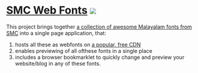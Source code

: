 # [SMC Web Fonts](https://kollavarsham.org/smc-webfonts) [![](https://data.jsdelivr.com/v1/package/gh/kollavarsham/smc-webfonts/badge)](https://www.jsdelivr.com/package/gh/kollavarsham/smc-webfonts)

This project brings together [a collection of awesome Malayalam fonts from SMC](https://smc.org.in/fonts/) into a single page application, that:

1. hosts all these as webfonts on [a popular, free CDN](https://www.jsdelivr.com/package/gh/kollavarsham/smc-webfonts)
2. enables previewing of all ofthese fonts in a single place
3. includes a browser bookmarklet to quickly change and preview your website/blog in any of these fonts.
